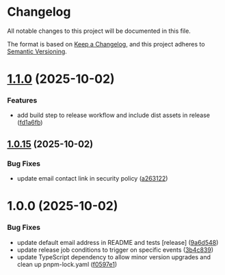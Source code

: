 # Changelog

All notable changes to this project will be documented in this file.

The format is based on [Keep a Changelog](https://keepachangelog.com/en/1.0.0/),
and this project adheres to [Semantic Versioning](https://semver.org/spec/v2.0.0.html).

# [1.1.0](https://github.com/rubix-studios-pty-ltd/payload-usesend/compare/v1.0.15...v1.1.0) (2025-10-02)


### Features

* add build step to release workflow and include dist assets in release ([fd1a6fb](https://github.com/rubix-studios-pty-ltd/payload-usesend/commit/fd1a6fbffaf3d5b9f4ae75d8b8b985cc7edc480c))

## [1.0.15](https://github.com/rubix-studios-pty-ltd/payload-usesend/compare/v1.0.14...v1.0.15) (2025-10-02)


### Bug Fixes

* update email contact link in security policy ([a263122](https://github.com/rubix-studios-pty-ltd/payload-usesend/commit/a263122499ca32033d4c0644b17cade94c17ed93))

# 1.0.0 (2025-10-02)


### Bug Fixes

* update default email address in README and tests [release] ([9a6d548](https://github.com/rubix-studios-pty-ltd/payload-usesend/commit/9a6d5489e8573a0e6c12f9ac68f52a1253d95d5b))
* update release job conditions to trigger on specific events ([3b4c839](https://github.com/rubix-studios-pty-ltd/payload-usesend/commit/3b4c8399ebfc2ef9e5b2ad4ef460116a41ba6da0))
* update TypeScript dependency to allow minor version upgrades and clean up pnpm-lock.yaml ([f0597e1](https://github.com/rubix-studios-pty-ltd/payload-usesend/commit/f0597e17448b4ced1e0acd35bd8847615573ddbc))

